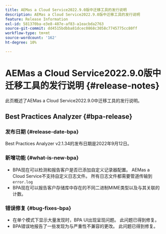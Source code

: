 ```yaml
---
title: AEMas a Cloud Service2022.9.0版中迁移工具的发行说明
description: AEMas a Cloud Service2022.9.0版中迁移工具的发行说明
feature: Release Information
exl-id: 581370ba-e3e8-487e-af83-a1eacbda2763
source-git-commit: dd4515bdbba81dcec0868c3058c7745775cc80ff
workflow-type: tm+mt
source-wordcount: '162'
ht-degree: 10%

---
```


# AEMas a Cloud Service2022.9.0版中迁移工具的发行说明 {#release-notes}

此页概述了AEMas a Cloud Service2022.9.0中迁移工具的发行说明。

## Best Practices Analyzer {#bpa-release}

### 发布日期 {#release-date-bpa}

Best Practices Analyzer v2.1.34的发布日期是2022年9月12日。

### 新增功能 {#what-is-new-bpa}

* BPA现在可以检测和报告客户是否已添加自定义记录器配置。 AEMas a Cloud Service不支持自定义日志文件。 所有日志文件都需要管道传输到 `error.log`
* BPA现在可以报告客户存储库中存在的不同二进制MIME类型以及与其关联的计数。

### 错误修复 {#bug-fixes-bpa}

* 在单个模式下显示大量发现时，BPA UI出现呈现问题。 此问题已得到修复。
* BPA错误地报告了一些发现为与严重性不兼容的更改。 此问题已得到修复。
